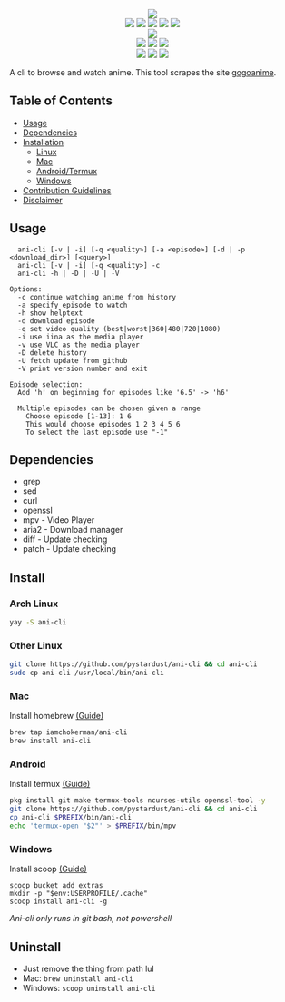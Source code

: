<p align=center>
<img src="https://user-images.githubusercontent.com/82055622/152351606-308b770d-a47e-4b92-b161-e21b4eff49e6.png">
<br>
<a href="http://makeapullrequest.com"><img src="https://img.shields.io/badge/PRs-welcome-brightgreen.svg"></a>
<img src="https://img.shields.io/badge/os-linux-brightgreen">
<img src="https://img.shields.io/badge/os-mac-brightgreen"></a>
<img src="https://img.shields.io/badge/os-windows-brightgreen"></a>
<img src="https://img.shields.io/badge/os-android-brightgreen"></a>
<br>
<a href="https://discord.gg/aqu7GpqVmR"><img src="https://invidget.switchblade.xyz/aqu7GpqVmR"></a>
<br>
<a href="https://github.com/ura43"><img src="https://img.shields.io/badge/lead-ura43-lightblue"></a>
<a href="https://github.com/CoolnsX"><img src="https://img.shields.io/badge/maintainer-CoolnsX-blue"></a>
<a href="https://github.com/RaynardGerraldo"><img src="https://img.shields.io/badge/maintainer-RayGL-blue"></a>
<br>
<a href="https://github.com/71zenith"><img src="https://img.shields.io/badge/maintainer-71zenith-blue"></a>
<a href="https://github.com/iamchokerman"><img src="https://img.shields.io/badge/maintainer-iamchokerman-blue"></a>
<a href="https://github.com/Derisis13"><img src="https://img.shields.io/badge/maintainer-Derisis13-blue"></a>

</p>

A cli to browse and watch anime. This tool scrapes the site [gogoanime](https://gogoanime.pe).

## Table of Contents
- [Usage](#Usage)
- [Dependencies](#Dependencies)
- [Installation](#Installation)
  - [Linux](#Linux)
  - [Mac](#Mac)
  - [Android/Termux](#Android/Termux)
  - [Windows](#Windows)
- [Contribution Guidelines](./CONTRIBUTING.md)
- [Disclaimer](./disclaimer.md)

## Usage

  ```text
    ani-cli [-v | -i] [-q <quality>] [-a <episode>] [-d | -p <download_dir>] [<query>]
    ani-cli [-v | -i] [-q <quality>] -c
    ani-cli -h | -D | -U | -V

  Options:
    -c continue watching anime from history
    -a specify episode to watch
    -h show helptext
    -d download episode
    -q set video quality (best|worst|360|480|720|1080)
    -i use iina as the media player
    -v use VLC as the media player
    -D delete history
    -U fetch update from github
    -V print version number and exit

  Episode selection:
    Add 'h' on beginning for episodes like '6.5' -> 'h6'

    Multiple episodes can be chosen given a range
      Choose episode [1-13]: 1 6
      This would choose episodes 1 2 3 4 5 6
      To select the last episode use "-1"
  ```

## Dependencies

- grep
- sed
- curl
- openssl
- mpv - Video Player
- aria2 - Download manager
- diff - Update checking
- patch - Update checking

## Install

### Arch Linux

```sh
yay -S ani-cli
```

### Other Linux

```sh
git clone https://github.com/pystardust/ani-cli && cd ani-cli
sudo cp ani-cli /usr/local/bin/ani-cli
```

### Mac

Install homebrew [(Guide)](https://brew.sh/)

```sh
brew tap iamchokerman/ani-cli
brew install ani-cli
```

### Android

Install termux [(Guide)](https://termux.com/)

```sh
pkg install git make termux-tools ncurses-utils openssl-tool -y
git clone https://github.com/pystardust/ani-cli && cd ani-cli
cp ani-cli $PREFIX/bin/ani-cli
echo 'termux-open "$2"' > $PREFIX/bin/mpv
```

### Windows

Install scoop [(Guide)](https://scoop.sh/)

```
scoop bucket add extras
mkdir -p "$env:USERPROFILE/.cache"
scoop install ani-cli -g
```

*Ani-cli only runs in git bash, not powershell*

## Uninstall
* Just remove the thing from path lul
* Mac: ```brew uninstall ani-cli```
* Windows: ```scoop uninstall ani-cli```
